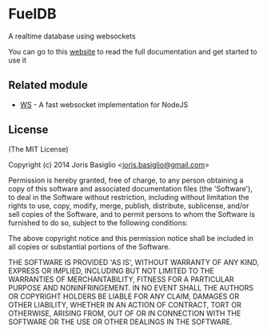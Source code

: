FuelDB
======

A realtime database using websockets

You can go to this [website](http://wonderfuel.fr/#/fueldb/overview) to read the full documentation and get started to use it

## Related module ##

- [WS](https://github.com/einaros/ws) - A fast websocket implementation for NodeJS

## License ##

(The MIT License)

Copyright (c) 2014 Joris Basiglio &lt;joris.basiglio@gmail.com&gt;

Permission is hereby granted, free of charge, to any person obtaining
a copy of this software and associated documentation files (the
'Software'), to deal in the Software without restriction, including
without limitation the rights to use, copy, modify, merge, publish,
distribute, sublicense, and/or sell copies of the Software, and to
permit persons to whom the Software is furnished to do so, subject to
the following conditions:

The above copyright notice and this permission notice shall be
included in all copies or substantial portions of the Software.

THE SOFTWARE IS PROVIDED 'AS IS', WITHOUT WARRANTY OF ANY KIND,
EXPRESS OR IMPLIED, INCLUDING BUT NOT LIMITED TO THE WARRANTIES OF
MERCHANTABILITY, FITNESS FOR A PARTICULAR PURPOSE AND NONINFRINGEMENT.
IN NO EVENT SHALL THE AUTHORS OR COPYRIGHT HOLDERS BE LIABLE FOR ANY
CLAIM, DAMAGES OR OTHER LIABILITY, WHETHER IN AN ACTION OF CONTRACT,
TORT OR OTHERWISE, ARISING FROM, OUT OF OR IN CONNECTION WITH THE
SOFTWARE OR THE USE OR OTHER DEALINGS IN THE SOFTWARE.
